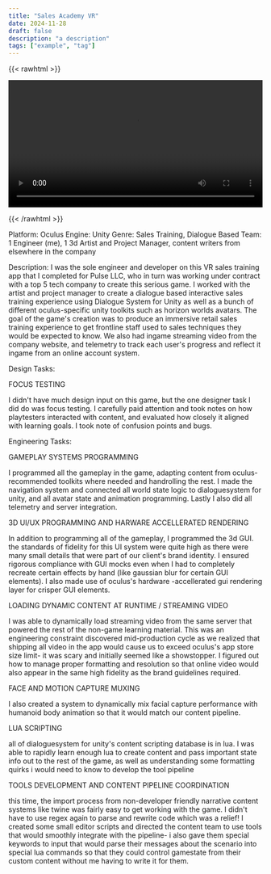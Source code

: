 ```yaml
---
title: "Sales Academy VR"
date: 2024-11-28
draft: false
description: "a description"
tags: ["example", "tag"]
---
```


{{< rawhtml >}} 

<video width=100% controls autoplay>
    <source src="/videos/mp4/store-vr-final-small.mp4" type="video/mp4">
    Your browser does not support the video tag.  
</video>

{{< /rawhtml >}}


Platform: Oculus
Engine: Unity
Genre: Sales Training, Dialogue Based
Team: 1 Engineer (me), 1 3d Artist and Project Manager, content writers from elsewhere in the company

Description: I was the sole engineer and developer on this VR sales training app that I completed for Pulse LLC, who in turn was working under contract with a top 5 tech company to create this serious game. I worked with the artist and project manager to create a dialogue based interactive sales training experience using Dialogue System for Unity as well as a bunch of different oculus-specific unity toolkits such as horizon worlds avatars. The goal of the game's creation was to produce an immersive retail sales training experience to get frontline staff used to sales techniques they would be expected to know. We also had ingame streaming video from the company website, and telemetry to track each user's progress and reflect it ingame from an online account system.

Design Tasks:

FOCUS TESTING

I didn't have much design input on this game, but the one designer task I did do was focus testing. I carefully paid attention and took notes on how playtesters interacted with content, and evaluated how closely it aligned with learning goals. I took note of confusion points and bugs. 

Engineering Tasks:

GAMEPLAY SYSTEMS PROGRAMMING

I programmed all the gameplay in the game, adapting content from oculus-recommended toolkits where needed and handrolling the rest. I made the navigation system and connected all world state logic to dialoguesystem for unity, and all avatar state and animation programming. Lastly I also did all telemetry and server integration.

3D UI/UX PROGRAMMING AND HARWARE ACCELLERATED RENDERING

In addition to programming all of the gameplay, I programmed the 3d GUI. the standards of fidelity for this UI system were quite high as there were many small details that were part of our client's brand identity. I ensured rigorous compliance with GUI mocks even when I had to completely recreate certain effects by hand (like gaussian blur for certain GUI elements). I also made use of oculus's hardware -accellerated gui rendering layer for crisper GUI elements.

LOADING DYNAMIC CONTENT AT RUNTIME / STREAMING VIDEO

I was able to dynamically load streaming video from the same server that powered the rest of the non-game learning material. This was an engineering constraint discovered mid-production cycle as we realized that shipping all video in the app would cause us to exceed oculus's app store size limit- it was scary and initially seemed like a showstopper. I figured out how to manage proper formatting and resolution so that online video would also appear in the same high fidelity as the brand guidelines required.

FACE AND MOTION CAPTURE MUXING

I also created a system to dynamically mix facial capture performance with humanoid body animation so that it would match our content pipeline.

LUA SCRIPTING

all of dialoguesystem for unity's content scripting database is in lua. I was able to rapidly learn enough lua to create content and pass important state info out to the rest of the game, as well as understanding some formatting quirks i would need to know to develop the tool pipeline

TOOLS DEVELOPMENT AND CONTENT PIPELINE COORDINATION

this time, the import process from non-developer friendly narrative content systems like twine was fairly easy to get working with the game. I didn't have to use regex again to parse and rewrite code which was a relief! I created some small editor scripts and directed the content team to use tools that would smoothly integrate with the pipeline- i also gave them special keywords to input that would parse their messages about the scenario into special lua commands so that they could control gamestate from their custom content without me having to write it for them. 

